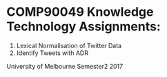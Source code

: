 # COMP90049 Knowledge Technology Assignments: 
1. Lexical Normalisation of Twitter Data 
2. Identify Tweets with ADR

University of Melbourne
Semester2 2017
